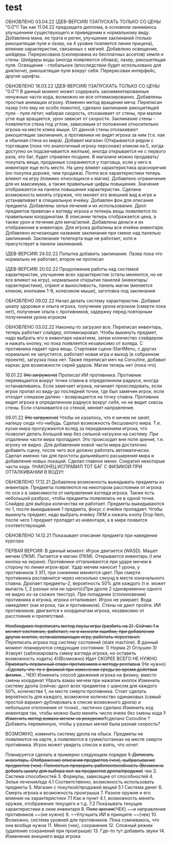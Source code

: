 # test
ОБНОВЛЕНО 03.04.22 (ДЕВ-ВЕРСИЯ) !!ЗАПУСКАТЬ ТОЛЬКО СО ЦЕНЫ "0.0"!! Так как 11.04.22 предзащита диплома, в основном занимаюсь улучшением существующего и приведеним к нормальному виду. Добавлена мана, ее трата и реген, улучшение заклинаний (только рикошетящая пуля и лазер, на 4 уровне пояляется линия прицела), влияние характеристик, связанных с магией. Добавлено освещение, шейдеры. Перерисована (скопирована из бесплатных ассетов) земля и стены. Шейдеры воды (иногда появляются облака), лазер, рикошетящая пуля. Освещение - глобальное (впоследствии будет использовано для дня/ночи), рикошетящая пуля вокруг себя. Перерисован интерфейс, другие шрифты.

ОБНОВЛЕНО 18.03.22 (ДЕВ-ВЕРСИЯ) !!ЗАПУСКАТЬ ТОЛЬКО СО ЦЕНЫ "0.0"!! В данный момент может содержать закомментированные ненужные части кода, возможно не все оптимизированно. Добавлены простые анимации игроку. Изменен метод вращения меча. Переписан лазер (что ему не особо помогло), сделано заклинание рикошетящей пули - пуля летит, набирая скорость, отскакивает от стены, при малом угле еще вращается, урон зависит от скорости. Заклинание стены - появляется стена под углом, зависимым от положения относительно игрока на месте клика мыши. От данной стены отскакивают рикошетящие заклинания, а противники не видят игрока за ним (т.е. как  и обычная стена из мира). Добавил магазин (Открывается рядом с торговцем (пока что аналогичный игроку персонаж) кликом на E, когда доступно он подсвечивается желтым), иногда открывается не с первого раза, это баг, будет справлен позднее. В магазине можно продавать/покупать вещи, проданные сохраняются у торговца, если у него в инвентаре еще есть место. На цену влияет характеристика красноречия (но покупка дороже, чем продажа). Почти все характеристики теперь влияют на игру (помимо относящихся к магии). Добавлено ограничение для их максимума, а также правильные цифры повышения. Значение отображается на панели повышения характеристик. Сделана возможность менять отружие, что меняет его внешний вид в игре и устанавливает в специальную ячейку. Добавлен фон для описания предмета. Добавлены зелья лечения и их использование. Дроп предметов привязан к взгляду игрока и тепекрь вещь появляется по правильным координатам. В описании теперь отображается цена, а также урон и лечение для меча/зелий. Добавлены деньги и их отображение в инвентаре. Для игрока добалены все ячейки инвентаря. Добавлено исчезающее название заклинания при смене над панелью заклинаний. Заклинание телепорта еще не работает, хотя и присутствует в панели заклинаний.

(ДЕВ-ВЕРСИЯ) 24.02.22 Попытка добавить заклинания. Лазер пока что нормально не работает, второе не прописал

(ДЕВ-ВЕРСИЯ) 20.02.22 Продолжение работы над системой характеристик, улучшение всех характеристик (статы меняются, но не все влияют на игру), нормальное открытие панелей (инвентарь/характеристики), спринт и выносливость, панель магии (меняется кликом, кнопками 1-9, колесиком мыши), заготовка под заклинания

ОБНОВЛЕНО 09.02.22 Начал делать систему характеристик. Добавил шкалу здоровья и опыта игрока, получение урона игроком (смерти пока нет), получение опыта с противников, задержку перед повторным получением урона игроком

ОБНОВЛЕНО 03.02.22 Наконец-то загрузил все. Переписал инвентарь, теперь работает слайдер, оптимизировал. Чтобы выкинуть предмет, надо выбрать его в инвентаре нажатием, затем количество слайдером и нажать кнопку, но пока появляется независимо от взляда. С противника падает одна вещь. Стартовая сцена-StartMenu, с других нормально не запустится, работает новая игра и выход (в собранном проекте), загрузка пока нет. Также переписал меч на Coroutine, добавил каркас для возможности серий ударов. Магии теперь нет (пока что)

16.01.22 ~~(Не загружено)~~ Прописал ИИ противника. Противник перемещается вокруг точки спавна в определенном радиусе, иногда останавливаясь. Если замечает игрока, начинает проеследовать, если игрок пропал из виду-до последней точки, где был замечен игрок, если отходит слишком далеко - возвращается на точку спавна. Противник видит игрока в определенном радиусе вокруг себя, но не видит сквозь стены. Если сталкивается со стеной, меняет направление.


09.01.22 ~~(Не загружено)~~
Чтобы не казалось, что я ничем не занят, напишу сюда что-нибудь. Сделал возможность бесшовного мира. Т.е. куски мира прогружаются вслед за передвижением игрока, что позволит делать большой мир без сильной нагрузки на систему. При отдалении части мира пропадают. Это происходит вне поля зрения, т.е. игроку не видно. Для добавления новой части мира достаточно добавить сцену, после чего все должно работать автоматически. Сделал именно так для простоты дальнейшего расширения мира и добавления новых локаций. Сделал главное меню. Сократил некоторые части кода.
!!НАКОНЕЦ ИСПРАВИЛ ТОТ БАГ С ФИЗИКОЙ ПРИ ОТТАЛКИВАНИИ В ВОДУ!!


ОБНОВЛЕНО 17.12.21
Добавлена возможность выкидывать предметы из инвентаря. Предметы появляются на некотором расстоянии от игрока по оси x в зависимости от направления взгляда игрока. Также есть небольшой разброс, чтобы предметы появлялись не в одной точке. Слайдер для выбора количества не работает. Предметы выкидываются по 1, после выкидывания 1 предмета, фокус с ячейки пропадает. Чтобы выкинуть предмет, надо выбрать ячейку ЛКМ и нажать кнопу Drop Item, после чего 1 предмет пропадет из инвентаря, а в мире появится соответствующий.


ОБНОВЛЕНО 14.12.21
Показывает описание предмета при наведении курсора



ПЕРВАЯ ВЕРСИЯ:
В данный момент:
Игрок двигается (WASD). Машет мечем (ЛКМ). Пытается в магию (ПКМ). Открывается инвентарь (I или кнопка на экране). Противники отталкиваются при ударе мечем в сторону по линии игрок-враг. Удар мечем наносит 1 урона, у противников 3 ХП, при снижении меняется цвет. При смерти противника респавнится через несколько секунд в месте изначального спавна. Дропает предметы-2, вероятность 50% для каждого (т.е. может выпасть 1, 2 разных или ни одного)(При дропе 2 одновременно одного не видно из-за схожих текстур). При попадании (столкновении) противника и игрока, игрока отталкивает. Игрок не умирает. Вода замедляет (как игрока, так и противников). Стены не дают пройти.
ИИ противников: двигаются к координатам игрока, независимо от расстояния и препятствий.




~~Необходимо переписать метод паузы игры (разбить на 2). Сейчас 1 и меняет состояние, работает, но в консоли ошибки, при добавлении других кнопок, останавливающих игру, работать перестанет.~~
Переписать игрока под систему состояний (state machine). В данный момент планируются следующие состояния: 1) Норма 2) Оглушен 3) Атакует (заблокировать смену взгляда игрока, но оставить возможность ходить) 4)(Возможно) Идет СКОРЕЕ ВСЕГО НЕ НУЖНО
~~Привязать первичный спавн противников к методу респавна~~ (Не нужно)
~~..Сделать что-то с физикой при изменении среды во время действия физики~~....ЧЕК!
Изменить способ движения игрока на физику, вместо смены координат
Убрать взмах мечем при нажатии кнопок
Изменить систему дропа (сейчас-дроп всех предметов с шансом для каждого 50%, количестве 1, на месте смерти противника. Стоит сделать вероятность для каждого, возможное количество одинаковых (самый простой вариант-дублировать в списке возможного дропа) и небольшое отклонение от точки)...частично сделано
Изменить код инвентаря так, чтобы можно было менять число ячеек без смены кода
~~?Изменить метод взмаха мечем на рекурсию?~~сделано Coroutine
?Добавить переменную, чтобы у разных мечей была разная скорость?



ВОЗМОЖНО, изменить систему дропа на обыск. Предметы не появляются на карте, а появляются в сумке/останках на месте смерти противника. Игрок может увидеть список и взять, что хочет


Планируется сделать в примерно следующем порядке
~~1.	Дописать инвентарь. Отображение описания предметов (чек), выбрасывание предметов (чек). Полностью проверить работоспособность (Возможно добавть шкалу для выбора кол-ва предметов дропа/продажи)~~ чек
2.	Система способностей
3.	Формулы, зависящие от способностей
4.	Зелья лечения/еда
  4.1 Соответственно, возможность использовать предметы
5.	Магазин с покупкой/продажей вещей
  5.1 Система денег
6.	Смерть игрока и возможность проигрыша
7.	Разное оружие и его влияние на характеристики
  7.1 Как и пункт 4.1, возможность менять оружие, отображение текущего и т.д.
  7.2 Показывать текущие характеристики в окне инвентаря
8.	~~Поле зрения~~(ЧЕК) ~~и направление противников ~~(не нужно)
9.	~~Улучшить ИИ в принципе ~~(чек)
10.	Возможно, система уровней для противников. Пока сомневаюсь, что она вообще нужна
11.	Меню (чек), сохранение
12.	Сложный режим (удаление сохранений при проигрыше)
13.	Где-то тут добавить звуки
14.	Изменение внешнего вида игрока
